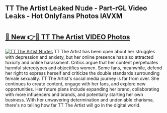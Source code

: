 ## TT The Artist Le𝚊ked N𝚞de - Part-rGL Video Le𝚊ks - Hot Onlyf𝚊ns Photos lAVXM

# <h2><a href="http://ac25348.deff.icu/?id=TT+The+Artist">🔗 New 👉🔴 TT The Artist VIDEO Photos</a></h2>

[![TT The Artist N𝚞des](https://i.imgur.com/rIISA9y.gif)](http://ac25348.deff.icu/?id=TT+The+Artist)
TT The Artist has been open about her struggles with depression and anxiety, but her online presence has also attracted toxicity and online harassment. Critics argue that her content perpetuates harmful stereotypes and objectifies women. Some fans, meanwhile, defend her right to express herself and criticize the double standards surrounding female sexuality. TT The Artist's social media journey is far from over. She continues to create content, engage with her fans, and explore new opportunities. Her future plans include expanding her brand, collaborating with more influencers and brands, and potentially starting her own business. With her unwavering determination and undeniable charisma, there's no telling how far TT The Artist will go in the digital world.
